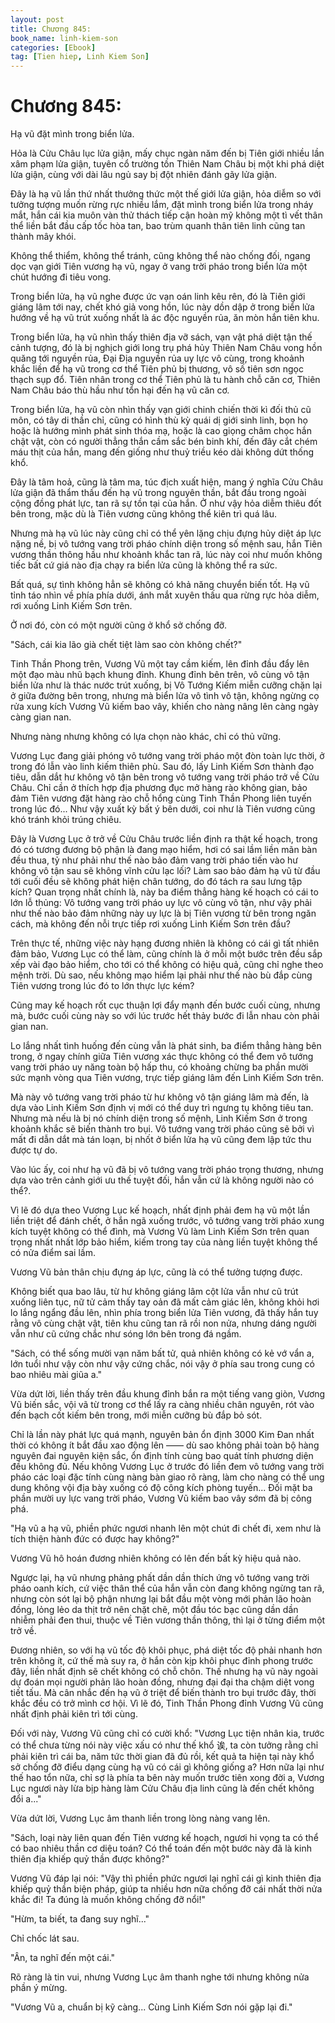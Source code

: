 ```yaml
---
layout: post
title: Chương 845: 
book_name: linh-kiem-son
categories: [Ebook]
tag: [Tien hiep, Linh Kiem Son]
---
```


# Chương 845: 

Hạ vũ đặt mình trong biển lửa.

Hỏa là Cửu Châu lục lửa giận, mấy chục ngàn năm đến bị Tiên giới nhiều lần xâm phạm lửa giận, tuyên cổ trường tồn Thiên Nam Châu bị một khi phá diệt lửa giận, cùng với dài lâu ngủ say bị đột nhiên đánh gãy lửa giận.

Đây là hạ vũ lần thứ nhất thưởng thức một thế giới lửa giận, hỏa diễm so với tưởng tượng muốn rừng rực nhiều lắm, đặt mình trong biển lửa trong nháy mắt, hắn cái kia muôn vàn thử thách tiếp cận hoàn mỹ không một tì vết thân thể liền bắt đầu cấp tốc hòa tan, bao trùm quanh thân tiên linh cũng tan thành mây khói.

Không thể thiểm, không thể tránh, cũng không thể nào chống đối, ngang dọc vạn giới Tiên vương hạ vũ, ngay ở vang trời pháo trong biển lửa một chút hướng đi tiêu vong.

Trong biển lửa, hạ vũ nghe được ức vạn oán linh kêu rên, đó là Tiên giới giáng lâm tới nay, chết khó giả vong hồn, lúc này dồn dập ở trong biển lửa hướng về hạ vũ trút xuống nhất là ác độc nguyền rủa, ăn mòn hắn tiên khu.

Trong biển lửa, hạ vũ nhìn thấy thiên địa vỡ sách, vạn vật phá diệt tận thế cảnh tượng, đó là bị nghịch giới long trụ phá hủy Thiên Nam Châu vong hồn quăng tới nguyền rủa, Đại Địa nguyền rủa uy lực vô cùng, trong khoảnh khắc liền để hạ vũ trong cơ thể Tiên phủ bị thương, vô số tiên sơn ngọc thạch sụp đổ. Tiên nhân trong cơ thể Tiên phủ là tu hành chỗ căn cơ, Thiên Nam Châu báo thù hầu như tổn hại đến hạ vũ căn cơ.

Trong biển lửa, hạ vũ còn nhìn thấy vạn giới chinh chiến thời kì đối thủ cũ môn, có tây di thần chỉ, cũng có hình thù kỳ quái dị giới sinh linh, bọn họ hoặc là hướng mình phát sinh thóa mạ, hoặc là cao giọng châm chọc hắn chật vật, còn có người thẳng thắn cầm sắc bén binh khí, đến đây cắt chém máu thịt của hắn, mang đến giống như thuỷ triều kéo dài không dứt thống khổ.

Đây là tâm hoả, cũng là tâm ma, túc địch xuất hiện, mang ý nghĩa Cửu Châu lửa giận đã thẩm thấu đến hạ vũ trong nguyên thần, bắt đầu trong ngoài cộng đồng phát lực, tan rã sự tồn tại của hắn. Ở như vậy hỏa diễm thiêu đốt bên trong, mặc dù là Tiên vương cũng không thể kiên trì quá lâu.

Nhưng mà hạ vũ lúc này cũng chỉ có thể yên lặng chịu đựng hủy diệt áp lực nặng nề, bị vô tướng vang trời pháo chính diện trong số mệnh sau, hắn Tiên vương thần thông hầu như khoảnh khắc tan rã, lúc này coi như muốn không tiếc bất cứ giá nào địa chạy ra biển lửa cũng là không thể ra sức.

Bất quá, sự tình không hẳn sẽ không có khả năng chuyển biến tốt. Hạ vũ tỉnh táo nhìn về phía phía dưới, ánh mắt xuyên thấu qua rừng rực hỏa diễm, rơi xuống Linh Kiếm Sơn trên.

Ở nơi đó, còn có một người cũng ở khổ sở chống đỡ.

"Sách, cái kia lão già chết tiệt làm sao còn không chết?"

Tinh Thần Phong trên, Vương Vũ một tay cầm kiếm, lên đỉnh đầu đẩy lên một đạo màu nhũ bạch khung đỉnh. Khung đỉnh bên trên, vô cùng vô tận biển lửa như là thác nước trút xuống, bị Vô Tướng Kiếm miễn cưỡng chặn lại ở giữa đường bên trong, nhưng mà biển lửa vô tình vô tận, không ngừng cọ rửa xung kích Vương Vũ kiếm bao vây, khiến cho nàng nâng lên càng ngày càng gian nan.

Nhưng nàng nhưng không có lựa chọn nào khác, chỉ có thủ vững.

Vương Lục đang giải phóng vô tướng vang trời pháo một đòn toàn lực thời, ở trong đó lẫn vào linh kiếm thiên phù. Sau đó, lấy Linh Kiếm Sơn thành đạo tiêu, dẫn dắt hư không vô tận bên trong vô tướng vang trời pháo trở về Cửu Châu. Chỉ cần ở thích hợp địa phương đục mở hàng rào không gian, bảo đảm Tiên vương đặt hàng rào chỗ hổng cùng Tinh Thần Phong liên tuyến trong lúc đó... Như vậy xuất kỳ bất ý bên dưới, coi như là Tiên vương cũng khó tránh khỏi trúng chiêu.

Đây là Vương Lục ở trở về Cửu Châu trước liền định ra thật kế hoạch, trong đó có tương đương bộ phận là đang mạo hiểm, hơi có sai lầm liền mãn bàn đều thua, tỷ như phải như thế nào bảo đảm vang trời pháo tiến vào hư không vô tận sau sẽ không vĩnh cửu lạc lối? Làm sao bảo đảm hạ vũ từ đầu tới cuối đều sẽ không phát hiện chân tướng, do đó tách ra sau lưng tập kích? Quan trọng nhất chính là, này ba điểm thẳng hàng kế hoạch có cái to lớn lỗ thủng: Vô tướng vang trời pháo uy lực vô cùng vô tận, như vậy phải như thế nào bảo đảm những này uy lực là bị Tiên vương từ bên trong ngăn cách, mà không đến nỗi trực tiếp rơi xuống Linh Kiếm Sơn trên đầu?

Trên thực tế, những việc này hạng đương nhiên là không có cái gì tất nhiên đảm bảo, Vương Lục có thể làm, cũng chính là ở mỗi một bước trên đều sắp xếp vài đạo bảo hiểm, cho tới có thể không có hiệu quả, cũng chỉ nghe theo mệnh trời. Dù sao, nếu không mạo hiểm lại phải như thế nào bù đắp cùng Tiên vương trong lúc đó to lớn thực lực kém?

Cũng may kế hoạch rốt cục thuận lợi đẩy mạnh đến bước cuối cùng, nhưng mà, bước cuối cùng này so với lúc trước hết thảy bước đi lẫn nhau còn phải gian nan.

Lo lắng nhất tình huống đến cùng vẫn là phát sinh, ba điểm thẳng hàng bên trong, ở ngay chính giữa Tiên vương xác thực không có thể đem vô tướng vang trời pháo uy năng toàn bộ hấp thu, có khoảng chừng ba phần mười sức mạnh vòng qua Tiên vương, trực tiếp giáng lâm đến Linh Kiếm Sơn trên.

Mà này vô tướng vang trời pháo từ hư không vô tận giáng lâm mà đến, là dựa vào Linh Kiếm Sơn định vị mới có thể duy trì ngưng tụ không tiêu tan. Nhưng mà nếu là bị nó chính diện trong số mệnh, Linh Kiếm Sơn ở trong khoảnh khắc sẽ biến thành tro bụi. Vô tướng vang trời pháo cũng sẽ bởi vì mất đi dẫn dắt mà tán loạn, bị nhốt ở biển lửa hạ vũ cũng đem lập tức thu được tự do.

Vào lúc ấy, coi như hạ vũ đã bị vô tướng vang trời pháo trọng thương, nhưng dựa vào trên cảnh giới ưu thế tuyệt đối, hắn vẫn cứ là không người nào có thể?.

Vì lẽ đó dựa theo Vương Lục kế hoạch, nhất định phải đem hạ vũ một lần liền triệt để đánh chết, ở hắn ngã xuống trước, vô tướng vang trời pháo xung kích tuyệt không có thể đình, mà Vương Vũ làm Linh Kiếm Sơn trên quan trọng nhất nhất lớp bảo hiểm, kiếm trong tay của nàng liền tuyệt không thể có nửa điểm sai lầm.

Vương Vũ bản thân chịu đựng áp lực, cũng là có thể tưởng tượng được.

Không biết qua bao lâu, từ hư không giáng lâm cột lửa vẫn như cũ trút xuống liên tục, nữ tử cảm thấy tay oản đã mất cảm giác lên, không khỏi hơi lo lắng ngẩng đầu lên, nhìn phía trong biển lửa Tiên vương, đã thấy hắn tuy rằng vô cùng chật vật, tiên khu cũng tan rã rồi non nửa, nhưng dáng người vẫn như cũ cứng chắc như sóng lớn bên trong đá ngầm.

"Sách, có thể sống mười vạn năm bất tử, quả nhiên không có kẻ vớ vẩn a, lớn tuổi như vậy còn như vậy cứng chắc, nói vậy ở phía sau trong cung có bao nhiêu mài giũa a."

Vừa dứt lời, liền thấy trên đầu khung đỉnh bắn ra một tiếng vang giòn, Vương Vũ biến sắc, vội vã từ trong cơ thể lấy ra càng nhiều chân nguyên, rót vào đến bạch cốt kiếm bên trong, mới miễn cưỡng bù đắp bỏ sót.

Chỉ là lần này phát lực quá mạnh, nguyên bản ổn định 3000 Kim Đan nhất thời có không ít bắt đầu xao động lên —— dù sao không phải toàn bộ hàng nguyên đai nguyên kiện sắc, ổn định tính cùng bao quát tính phương diện đều không đủ. Nếu không Vương Lục ở trước đó liền đem vô tướng vang trời pháo các loại đặc tính cùng nàng bàn giao rõ ràng, làm cho nàng có thể ung dung không vội địa bày xuống có độ công kích phòng tuyến... Đối mặt ba phần mười uy lực vang trời pháo, Vương Vũ kiếm bao vây sớm đã bị công phá.

"Hạ vũ a hạ vũ, phiền phức ngươi nhanh lên một chút đi chết đi, xem như là tích thiện hành đức có được hay không?"

Vương Vũ hô hoán đương nhiên không có lên đến bất kỳ hiệu quả nào.

Ngược lại, hạ vũ nhưng phảng phất dần dần thích ứng vô tướng vang trời pháo oanh kích, cứ việc thân thể của hắn vẫn còn đang không ngừng tan rã, nhưng còn sót lại bộ phận nhưng lại bắt đầu một vòng mới phản lão hoàn đồng, lỏng lẻo da thịt trở nên chặt chẽ, một đầu tóc bạc cũng dần dần nhiễm phải đen thui, thuộc về Tiên vương thần thông, thì lại ở từng điểm một trở về.

Đương nhiên, so với hạ vũ tốc độ khôi phục, phá diệt tốc độ phải nhanh hơn trên không ít, cứ thế mà suy ra, ở hắn còn kịp khôi phục đỉnh phong trước đây, liền nhất định sẽ chết không có chỗ chôn. Thế nhưng hạ vũ này ngoài dự đoán mọi người phản lão hoàn đồng, nhưng đại đại tha chậm diệt vong tiết tấu. Mà cân nhắc đến hạ vũ ở triệt để biến thành tro bụi trước đây, thời khắc đều có trở mình cơ hội. Vì lẽ đó, Tinh Thần Phong đỉnh Vương Vũ cũng nhất định phải kiên trì tới cùng.

Đối với này, Vương Vũ cũng chỉ có cười khổ: "Vương Lục tiện nhân kia, trước có thể chưa từng nói này việc xấu có như thế khổ 诶, ta còn tưởng rằng chỉ phải kiên trì cái ba, năm tức thời gian đã đủ rồi, kết quả ta hiện tại này khổ sở chống đỡ điểu dạng cùng hạ vũ có cái gì không giống a? Hơn nữa lại như thế hao tổn nữa, chỉ sợ là phía ta bên này muốn trước tiên xong đời a, Vương Lục ngươi này lừa bịp hàng làm Cửu Châu địa linh cũng là đến chết không đổi a..."

Vừa dứt lời, Vương Lục âm thanh liền trong lòng nàng vang lên.

"Sách, loại này liên quan đến Tiên vương kế hoạch, ngươi hi vọng ta có thể có bao nhiêu thần cơ diệu toán? Có thể toán đến một bước này đã là kinh thiên địa khiếp quỷ thần được không?"

Vương Vũ đáp lại nói: "Vậy thì phiền phức ngươi lại nghĩ cái gì kinh thiên địa khiếp quỷ thần biện pháp, giúp ta nhiều hơn nữa chống đỡ cái nhất thời nửa khắc đi! Ta đúng là muốn không chống đỡ nổi!"

"Hừm, ta biết, ta đang suy nghĩ..."

Chỉ chốc lát sau.

"Ân, ta nghĩ đến một cái."

Rõ ràng là tin vui, nhưng Vương Lục âm thanh nghe tới nhưng không nửa phần ý mừng.

"Vương Vũ a, chuẩn bị kỹ càng... Cùng Linh Kiếm Sơn nói gặp lại đi."